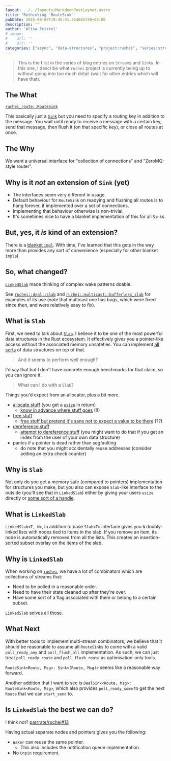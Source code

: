 ```yaml
---
layout: ../../layouts/MarkdownPostLayout.astro
title: 'Rethinking `RouteSink`'
pubDate: 2025-09-07T19:45:41.554685740+03:00
description: ''
author: 'Alisa Feistel'
# image:
#    url: ''
#    alt: ''
categories: ["async", "data-structures", "project:ruchei", "series:streams-and-sinks"]
---
```


> This is the first in the series of blog entries on `Stream`s and `Sink`s. In this one, I describe
> what `ruchei` project is currently being up to without going into too much detail (wait for other
> entries which will have that).

## The What

[`ruchei_route::RouteSink`](<https://docs.rs/ruchei-route/0.1.7/ruchei_route/trait.RouteSink.html>)

This basically just a [`Sink`](<https://docs.rs/futures-sink/0.3.31/futures_sink/trait.Sink.html>)
but you need to specify a routing key in addition to the message. You wait until ready to receive
a message with a certain key, send that message, then flush it (on that specific key), or close all
routes at once.

## The Why

We want a universal interface for "collection of connections" and "ZeroMQ-style router".

## Why is it *not* an extension of `Sink` (yet)

- The interfaces seem very different in usage.
- Default behaviour for `RouteSink` on readying and flushing all routes is to hang forever, if
   implemented over a set of connections.
- Implementing that behaviour otherwise is non-trivial.
- It's sometimes nice to have a blanket implementation of this for all `Sink`s.

## But, yes, it *is* kind of an extension?

There is a [blanket `impl`](<https://docs.rs/ruchei-route/0.1.7/ruchei_route/trait.RouteSink.html#impl-RouteSink%3CRoute,+Msg%3E-for-T>).
With time, I've learned that this gets in the way more than provides any sort of convenience
(especially for other blanket `impl`s).

## So, what changed?

[`LinkedSlab`](<https://docs.rs/ruchei/0.0.96/src/ruchei/collections/linked_slab.rs.html>) made
thinking of complex wake patterns doable.

See [`ruchei::deal::slab`](<https://docs.rs/ruchei/0.0.96/ruchei/deal/slab/index.html>) and
[`ruchei::multicast::bufferless_slab`](<https://docs.rs/ruchei/0.0.96/ruchei/multicast/bufferless_slab/index.html>)
for examples of its use (note that multicast one has bugs, which were fixed since then, and were
relatively easy to fix).

## What is `Slab`

First, we need to talk about [`Slab`](<https://docs.rs/slab/0.4.11/slab/struct.Slab.html>). I
believe it to be one of the most powerful data structures in the Rust ecosystem. It effectively
gives you a pointer-like access without the associated memory unsafeties. You can implement
[all sorts](<https://github.com/parrrate/ruchei/tree/d511929158d68b09a039c8ccbd58cddbc2de1de2/ruchei-collections>)
of data structures on top of that.

> And it seems to perform well enough?

I'd say that but I don't have concrete enough benchmarks for that claim, so you can ignore it.

> What can I do with a `Slab`?

Things you'd expect from an allocator, plus a bit more.

- [allocate stuff](<https://docs.rs/slab/0.4.11/slab/struct.Slab.html#method.insert>) (you get a
   [`usize`](<https://doc.rust-lang.org/1.89.0/core/primitive.usize.html>) in return)
   - [know in advance where stuff goes](<https://docs.rs/slab/0.4.11/slab/struct.Slab.html#method.vacant_key>)
      (!!)
- [free stuff](<https://docs.rs/slab/0.4.11/slab/struct.Slab.html#method.remove>)
   - [free stuff but pretend it's sane not to expect a value to be there](<https://docs.rs/slab/0.4.11/slab/struct.Slab.html#method.try_remove>)
      (??)
- [dereference stuff](<https://docs.rs/slab/0.4.11/slab/struct.Slab.html#impl-Index%3Cusize%3E-for-Slab%3CT%3E>)
   - [attempt to dereference stuff](<https://docs.rs/slab/0.4.11/slab/struct.Slab.html#method.get>)
      (you might want to do that if you get an index from the user of your own data structure)
- panics if a pointer is dead rather than segfaulting
   - do note that you might accidentally reuse addresses (consider adding an extra check counter)

## Why is `Slab`

Not only do you get a memory safe (compared to pointers) implementation for structures you make,
but you also can expose `Slab`-like interface to the outside (you'll see that in `LinkedSlab`)
either by giving your users `usize` directly or
[some sort of a handle](<https://github.com/parrrate/ruchei/blob/d511929158d68b09a039c8ccbd58cddbc2de1de2/ruchei-collections/src/nodes.rs#L22-L26>).

## What is `LinkedSlab`

`LinkedSlab<T, N>`, in addition to base `Slab<T>` interface gives you `N` doubly-linked lists with
nodes tied to items in the slab. If you remove an item, its node is automatically removed from all
the lists. This creates an insertion-sorted subset overlay on the items of the slab.

## Why is `LinkedSlab`

When working on [`ruchei`](<https://docs.rs/ruchei/0.0.96/ruchei/index.html>), we have a lot of
combinators which are collections of streams that:

- Need to be polled in a reasonable order.
- Need to have their state cleaned up after they're over.
- Have some sort of a flag associated with them or belong to a certain subset.

`LinkedSlab` solves all those.

## What Next

With better tools to implement multi-stream combinators, we believe that it should be reasonable to
assume all `RouteSink`s to come with a valid `poll_ready_any` and `poll_flush_all` implementation.
As such, we can just treat `poll_ready_route` and `poll_flush_route` as optimisation-only tools.

`RouteSink<Route, Msg>: Sink<(Route, Msg)>` seems like a reasonable way forward.

Another addition that I want to see is `DealSink<Route, Msg>: RouteSink<Route, Msg>`, which also
provides `poll_ready_some` to get the next `Route` that we can `start_send` to.

## Is `LinkedSlab` the best we can do?

I think not? [parrrate/ruchei#13](<https://github.com/parrrate/ruchei/issues/13>)

Having actual separate nodes and pointers gives you the following:

- `Waker` can reuse the same pointer.
   - This also includes the notification queue implementation.
- No `Unpin` requirement.
